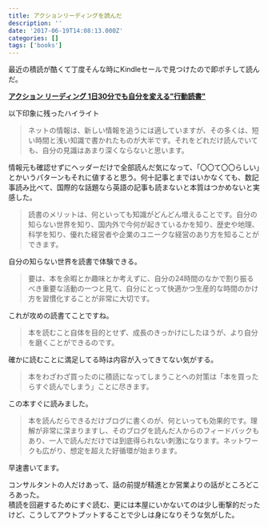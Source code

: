 ```yaml
---
title: アクションリーディングを読んだ
description: ''
date: '2017-06-19T14:08:13.000Z'
categories: []
tags: ['books']
---
```


最近の積読が酷くて丁度そんな時にKindleセールで見つけたので即ポチして読んだ。

[**アクション リーディング 1日30分でも自分を変える"行動読書"**](https://www.amazon.co.jp/exec/obidos/ASIN/B01G6U99B8/)

以下印象に残ったハイライト

> ネットの情報は、新しい情報を追うには適していますが、その多くは、短い時間と浅い知識で書かれたものが大半です。それをどれだけ読んでいても、自分の見識はあまり深くならないと思います。

情報元も確認せずにヘッダーだけで全部読んだ気になって、「〇〇て〇〇らしい」とかいうパターンもそれに値すると思う。何十記事とまではいかなくても、数記事読み比べて、国際的な話題なら英語の記事も読まないと本質はつかめないと実感した。

> 読書のメリットは、何といっても知識がどんどん増えることです。自分の知らない世界を知り、国内外で今何が起きているかを知り、歴史や地理、科学を知り、優れた経営者や企業のユニークな経営のあり方を知ることができます。

自分の知らない世界を読書で体験できる。

> 要は、本を余暇とか趣味とか考えずに、自分の24時間のなかで割り振るべき重要な活動の一つと見て、自分にとって快適かつ生産的な時間のかけ方を習慣化することが非常に大切です。

これが攻めの読書てことですね。

> 本を読むこと自体を目的とせず、成長のきっかけにしたほうが、より自分を磨くことができるのです。

確かに読むことに満足してる時は内容が入ってきてない気がする。

> 本をわざわざ買ったのに積読になってしまうことへの対策は「本を買ったらすぐ読んでしまう」ことに尽きます。

この本すぐに読みました。

> 本を読んだらできるだけブログに書くのが、何といっても効果的です。理解が非常に深まりますし、そのブログを読んだ人からのフィードバックもあり、一人で読んだだけでは到底得られない刺激になります。ネットワークも広がり、想定を超えた好循環が始まります。

早速書いてます。

コンサルタントの人だけあって、話の前提が精進とか営業よりの話がところどころあった。  
積読を回避するためにすぐ読む、更には本屋にいかないてのは少し衝撃的だったけど、こうしてアウトプットすることで少しは身になりそうな気がした。
